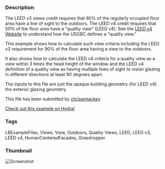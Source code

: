 ### Description 
The LEED v3 views credit requires that 90% of the regularly occupied floor area have a line of sight to the outdoors.  The LEED v4 credit requires that 50% of the floor area have a "quality view" (LEED v4). See the [LEED v4 Website](https://www.usgbc.org/credits/warehouse-and-distribution-centers-existing-buildings/v4/eq122-0) to understand how the USGBC defines a "quality view."

This example shows how to calculate such view criteria including the LEED v3 requirement for 90% of the floor area having a view to the outdoors.

It also shows how to calculate the LEED v4 criteria for a quality view as a view within 3 times the head height of the window and the LEED v4 definition of a quality view as having multiple lines of sight to vision glazing in different directions at least 90 degrees apart.

The inputs to this file are just the opaque building geometry (for LEED v4) the exterior glazing geometry.

This file has been submitted by [chriswmackey](https://github.com/chriswmackey)

[Check out this example on Hydra!](http://hydrashare.github.io/hydra/viewer?owner=chriswmackey&fork=hydra_2&id=Calculate_Views_for_LEED_v3_and_v4)
### Tags 
LBExampleFiles, Views, View, Outdoors, Quality Views, LEED, LEED v3, LEED v4, HumanCenteredFacades, Grasshopper
### Thumbnail 
![Screenshot](https://raw.githubusercontent.com/chriswmackey/hydra/master/Calculate_Views_for_LEED_v3_and_v4/thumbnail.png)

